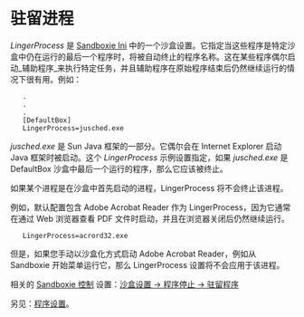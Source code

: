 # 驻留进程

_LingerProcess_ 是 [Sandboxie Ini](SandboxieIni.md) 中的一个沙盒设置。它指定当这些程序是特定沙盒中仍在运行的最后一个程序时，将被自动终止的程序名称。这在某些程序偶尔启动_辅助程序_来执行特定任务，并且辅助程序在原始程序结束后仍然继续运行的情况下很有用。例如：

```
   .
   .
   .
   [DefaultBox]
   LingerProcess=jusched.exe
```

_jusched.exe_ 是 Sun Java 框架的一部分。它偶尔会在 Internet Explorer 启动 Java 框架时被启动。这个 _LingerProcess_ 示例设置指定，如果 _jusched.exe_ 是 DefaultBox 沙盒中最后一个运行的程序，那么它应该被终止。

如果某个进程是在沙盒中首先启动的进程，LingerProcess 将不会终止该进程。

例如，默认配置包含 Adobe Acrobat Reader 作为 LingerProcess，因为它通常在通过 Web 浏览器查看 PDF 文件时启动，并且在浏览器关闭后仍然继续运行。
```
   LingerProcess=acrord32.exe
```

但是，如果您手动以沙盒化方式启动 Adobe Acrobat Reader，例如从 Sandboxie 开始菜单运行它，那么 LingerProcess 设置将不会应用于该进程。

相关的 [Sandboxie 控制](SandboxieControl.md) 设置：[沙盒设置 -> 程序停止 -> 驻留程序](ProgramStopSettings.md#lingering-programs)

另见：[程序设置](ProgramSettings.md#linger)。 